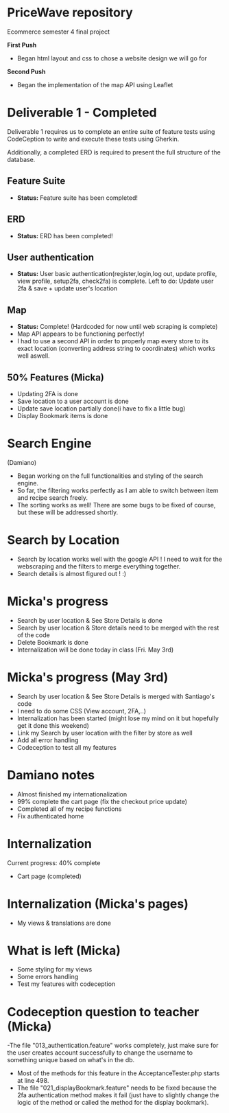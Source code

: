 # PriceWave repository 
Ecommerce semester 4 final project

**First Push**
- Began html layout and css to chose a website design we will go for

**Second Push**
- Began the implementation of the map API using Leaflet

# Deliverable 1 - **Completed**
Deliverable 1 requires us to complete an entire suite of feature tests using CodeCeption to write and execute these tests using Gherkin.

Additionally, a completed ERD is required to present the full structure of the database.

## Feature Suite
- **Status:** Feature suite has been completed!

## ERD 
- **Status:** ERD has been completed!

## User authentication
- **Status:** User basic authentication(register,login,log out, update profile, view profile, setup2fa, check2fa) is complete.
Left to do: Update user 2fa & save + update user's location

## Map 
- **Status:** Complete! (Hardcoded for now until web scraping is complete) 
- Map API appears to be functioning perfectly!
- I had to use a second API in order to properly map every store to its exact location (converting address string to coordinates) which works well aswell.

## 50% Features (Micka)
- Updating 2FA is done
- Save location to a user account is done
- Update save location partially done(i have to fix a little bug)
- Display Bookmark items is done 

# Search Engine 
(Damiano)
- Began working on the full functionalities and styling of the search engine.
- So far, the filtering works perfectly as I am able to switch between item and recipe search freely.
- The sorting works as well!
There are some bugs to be fixed of course, but these will be addressed shortly. 

# Search by Location
- Search by location works well with the google API ! I need to wait for the webscraping and the filters to merge everything together.
- Search details is almost figured out ! :)

# Micka's progress
- Search by user location & See Store Details is done 
- Search by user location & Store details need to be merged with the rest of the code 
- Delete Bookmark is done
- Internalization will be done today in class (Fri. May 3rd)

# Micka's progress (May 3rd)
- Search by user location & See Store Details is merged with Santiago's code 
- I need to do some CSS (View account, 2FA,..)
- Internalization has been started (might lose my mind on it but hopefully get it done this weekend)
- Link my Search by user location with the filter by store as well
- Add all error handling
- Codeception to test all my features

# Damiano notes
- Almost finished my internationalization
- 99% complete the cart page (fix the checkout price update)
- Completed all of my recipe functions
- Fix authenticated home

# Internalization
Current progress: 40% complete
- Cart page (completed)

# Internalization (Micka's pages)
- My views & translations are done

# What is left (Micka)
- Some styling for my views
- Some errors handling
- Test my features with codeception

# Codeception question to teacher (Micka)
-The file "013_authentication.feature" works completely, just make sure for the user creates account successfully to change the username to something unique based on what's in the db.
- Most of the methods for this feature in the AcceptanceTester.php starts at line 498.
- The file "021_displayBookmark.feature" needs to be fixed because the 2fa authentication method makes it fail (just have to slightly change the logic of the method or called the method for the display bookmark).

